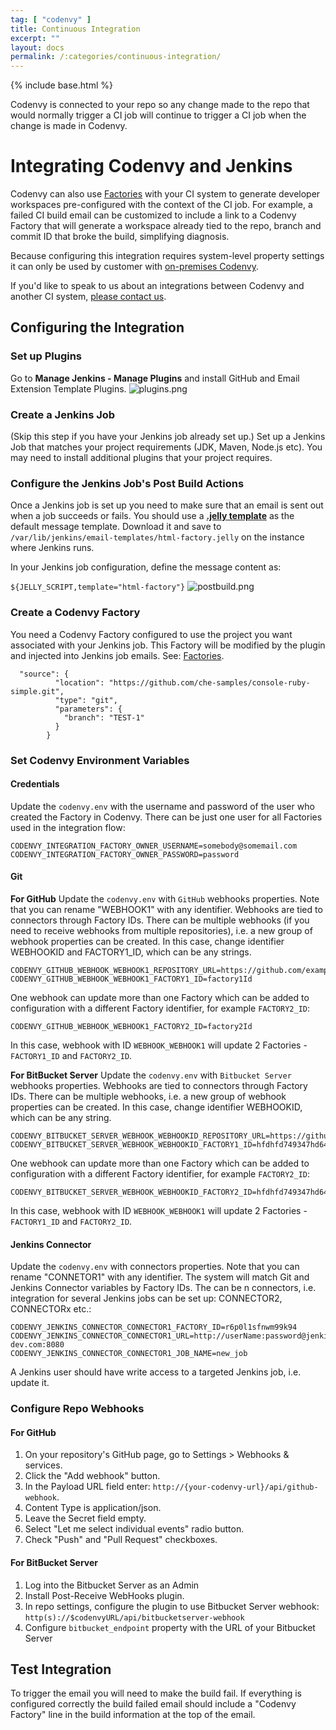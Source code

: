 ```yaml
---
tag: [ "codenvy" ]
title: Continuous Integration
excerpt: ""
layout: docs
permalink: /:categories/continuous-integration/
---
```

{% include base.html %}

Codenvy is connected to your repo so any change made to the repo that would normally trigger a CI job will continue to trigger a CI job when the change is made in Codenvy.

# Integrating Codenvy and Jenkins
Codenvy can also use [Factories]({{base}}{{site.links["factory-getting-started"]}}) with your CI system to generate developer workspaces pre-configured with the context of the CI job. For example, a failed CI build email can be customized to include a link to a Codenvy Factory that will generate a workspace already tied to the repo, branch and commit ID that broke the build, simplifying diagnosis.

Because configuring this integration requires system-level property settings it can only be used by customer with [on-premises Codenvy]({{base}}{{site.links["admin-installation"]}}).

If you'd like to speak to us about an integrations between Codenvy and another CI system, [please contact us](https://codenvy.com/contact/questions/).

## Configuring the Integration

### Set up Plugins  
Go to **Manage Jenkins - Manage Plugins** and install GitHub and Email Extension Template Plugins.
![plugins.png]({{base}}/docs/assets/imgs/codenvy/plugins.png)

### Create a Jenkins Job  
(Skip this step if you have your Jenkins job already set up.)
Set up a Jenkins Job that matches your project requirements (JDK, Maven, Node.js etc). You may need to install additional plugins that your project requires.

### Configure the Jenkins Job's Post Build Actions  
Once a Jenkins job is set up you need to make sure that an email is sent out when a job succeeds or fails. You should use a **[.jelly template](https://gist.githubusercontent.com/stour/219f30ae3c6aa260ffd5/raw/f83feec8ee08142fe1fca2d1c8c1f9edc52a0e34/html-factory.jelly)** as the default message template. Download it and save to `/var/lib/jenkins/email-templates/html-factory.jelly` on the instance where Jenkins runs.

In your Jenkins job configuration, define the message content as:

`${JELLY_SCRIPT,template="html-factory"}`
![postbuild.png]({{base}}/docs/assets/imgs/codenvy/postbuild.png)

### Create a Codenvy Factory  

You need a Codenvy Factory configured to use the project you want associated with your Jenkins job. This Factory will be modified by the plugin and injected into Jenkins job emails. See: [Factories]({{base}}{{site.links["factory-creating"]}}).

```
  "source": {
          "location": "https://github.com/che-samples/console-ruby-simple.git",
          "type": "git",
          "parameters": {
            "branch": "TEST-1"
          }
        }
```

### Set Codenvy Environment Variables

#### Credentials

Update the `codenvy.env` with the username and password of the user who created the Factory in Codenvy. There can be just one user for all Factories used in the integration flow:

```text
CODENVY_INTEGRATION_FACTORY_OWNER_USERNAME=somebody@somemail.com
CODENVY_INTEGRATION_FACTORY_OWNER_PASSWORD=password
```

#### Git
**For GitHub**
Update the `codenvy.env` with `GitHub` webhooks properties. Note that you can rename "WEBHOOK1" with any identifier. Webhooks are tied to connectors through Factory IDs. There can be multiple webhooks (if you need to receive webhooks from multiple repositories), i.e. a new group of webhook properties can be created. In this case, change identifier WEBHOOKID and FACTORY1_ID, which can be any strings.

```text  
CODENVY_GITHUB_WEBHOOK_WEBHOOK1_REPOSITORY_URL=https://github.com/example/testrepo.git
CODENVY_GITHUB_WEBHOOK_WEBHOOK1_FACTORY1_ID=factory1Id
```

One webhook can update more than one Factory which can be added to configuration with a different Factory identifier, for example `FACTORY2_ID`:

```text
CODENVY_GITHUB_WEBHOOK_WEBHOOK1_FACTORY2_ID=factory2Id
```
In this case, webhook with ID `WEBHOOK_WEBHOOK1` will update 2 Factories - `FACTORY1_ID` and `FACTORY2_ID`.

**For BitBucket Server**
Update the `codenvy.env` with `Bitbucket Server` webhooks properties. Webhooks are tied to connectors through Factory IDs. There can be multiple webhooks, i.e. a new group of webhook properties can be created. In this case, change identifier WEBHOOKID, which can be any string.

```text  
CODENVY_BITBUCKET_SERVER_WEBHOOK_WEBHOOKID_REPOSITORY_URL=https://github.com/eclipse/che
CODENVY_BITBUCKET_SERVER_WEBHOOK_WEBHOOKID_FACTORY1_ID=hfdhfd749347hd64

```

One webhook can update more than one Factory which can be added to configuration with a different Factory identifier, for example `FACTORY2_ID`:


```text
CODENVY_BITBUCKET_SERVER_WEBHOOK_WEBHOOKID_FACTORY2_ID=hfdhfd749347hd64
```


In this case, webhook with ID `WEBHOOK_WEBHOOK1` will update 2 Factories - `FACTORY1_ID` and `FACTORY2_ID`.

#### Jenkins Connector
Update the `codenvy.env` with connectors properties. Note that you can rename "CONNETOR1" with any identifier. The system will match Git and Jenkins Connector variables by Factory IDs. The can be n connectors, i.e. integration for several Jenkins jobs can be set up: CONNECTOR2, CONNECTORx etc.:


```text  
CODENVY_JENKINS_CONNECTOR_CONNECTOR1_FACTORY_ID=r6p0l1sfnwm99k94
CODENVY_JENKINS_CONNECTOR_CONNECTOR1_URL=http://userName:password@jenkins.codenvy-dev.com:8080
CODENVY_JENKINS_CONNECTOR_CONNECTOR1_JOB_NAME=new_job
```

A Jenkins user should have write access to a targeted Jenkins job, i.e. update it.


### Configure Repo Webhooks

#### For GitHub

1. On your repository's GitHub page, go to Settings > Webhooks & services.
2. Click the "Add webhook" button.
3. In the Payload URL field enter: `http://{your-codenvy-url}/api/github-webhook`.
4. Content Type is application/json.
5. Leave the Secret field empty.
5. Select "Let me select individual events" radio button.
6. Check "Push" and "Pull Request" checkboxes.

#### For BitBucket Server

1. Log into the Bitbucket Server as an Admin
2. Install Post-Receive WebHooks plugin.
3. In repo settings, configure the plugin to use Bitbucket Server webhook: `http(s)://$codenvyURL/api/bitbucketserver-webhook`
4. Configure `bitbucket_endpoint` property with the URL of your Bitbucket Server

## Test Integration  
To trigger the email you will need to make the build fail. If everything is configured correctly the build failed email should include a "Codenvy Factory" line in the build information at the top of the email.
